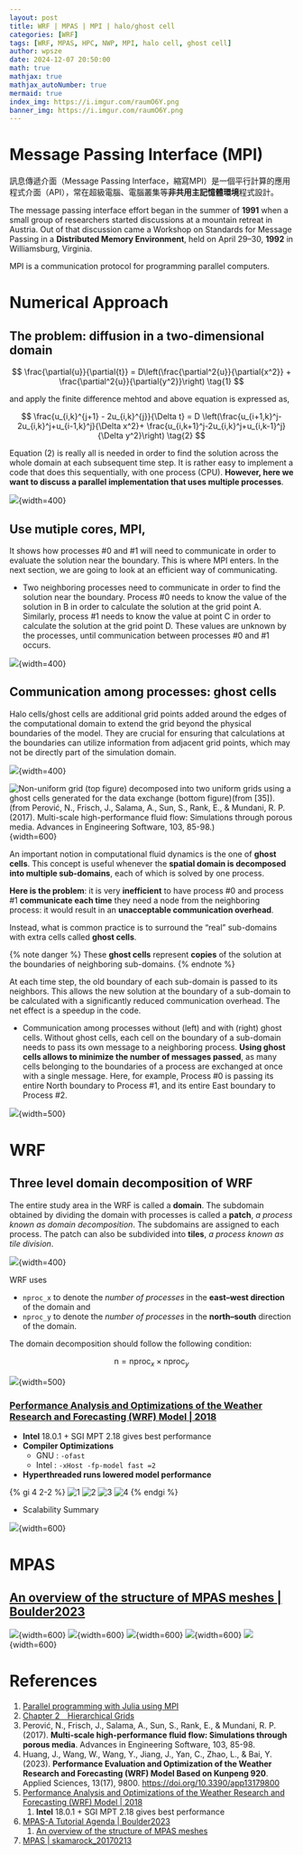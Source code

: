 ```yaml
---
layout: post
title: WRF | MPAS | MPI | halo/ghost cell
categories: [WRF]
tags: [WRF, MPAS, HPC, NWP, MPI, halo cell, ghost cell]
author: wpsze
date: 2024-12-07 20:50:00
math: true
mathjax: true
mathjax_autoNumber: true
mermaid: true
index_img: https://i.imgur.com/raumO6Y.png
banner_img: https://i.imgur.com/raumO6Y.png
---
```


# Message Passing Interface (MPI)

訊息傳遞介面（Message Passing Interface，縮寫MPI）是一個平行計算的應用程式介面（API），常在超級電腦、電腦叢集等**非共用主記憶體環境**程式設計。

The message passing interface effort began in the summer of **1991** when a small group of researchers started discussions at a mountain retreat in Austria. Out of that discussion came a Workshop on Standards for Message Passing in a **Distributed Memory Environment**, held on April 29–30, **1992** in Williamsburg, Virginia.

MPI is a communication protocol for programming parallel computers. 

# Numerical Approach

## The problem: diffusion in a two-dimensional domain

$$
\frac{\partial{u}}{\partial{t}} = D\left(\frac{\partial^2{u}}{\partial{x^2}} + \frac{\partial^2{u}}{\partial{y^2}}\right) 
\tag{1}
$$

and apply the finite difference mehtod and above equation is expressed as,

$$ 
\frac{u_{i,k}^{j+1} - 2u_{i,k}^{j}}{\Delta t} = D \left(\frac{u_{i+1,k}^j-2u_{i,k}^j+u_{i-1,k}^j}{\Delta x^2}+ \frac{u_{i,k+1}^j-2u_{i,k}^j+u_{i,k-1}^j}{\Delta y^2}\right)
\tag{2}
$$

Equation (2) is really all is needed in order to find the solution across the whole domain at each subsequent time step. It is rather easy to implement a code that does this sequentially, with one process (CPU). **However, here we want to discuss a parallel implementation that uses multiple processes**.

![](https://i.imgur.com/EIfd3nA.png){width=400}

## Use mutiple cores, MPI,

It shows how processes #0 and #1 will need to communicate in order to evaluate the solution near the boundary. This is where MPI enters. In the next section, we are going to look at an efficient way of communicating.

- Two neighboring processes need to communicate in order to find the solution near the boundary. Process #0 needs to know the value of the solution in B in order to calculate the solution at the grid point A. Similarly, process #1 needs to know the value at point C in order to calculate the solution at the grid point D. These values are unknown by the processes, until communication between processes #0 and #1 occurs.

![](https://i.imgur.com/gwauub0.png){width=400}

## Communication among processes: ghost cells

Halo cells/ghost cells are additional grid points added around the edges of the computational domain to extend the grid beyond the physical boundaries of the model. They are crucial for ensuring that calculations at the boundaries can utilize information from adjacent grid points, which may not be directly part of the simulation domain.

![](https://i.imgur.com/5b51gg2.png){width=400}

![Non-uniform grid (top figure) decomposed into two uniform grids using a ghost cells generated for the data exchange (bottom figure)(from [35]). (from Perović, N., Frisch, J., Salama, A., Sun, S., Rank, E., & Mundani, R. P. (2017). Multi-scale high-performance fluid flow: Simulations through porous media. Advances in Engineering Software, 103, 85-98.)](https://i.imgur.com/SLlYNCN.png){width=600}


An important notion in computational fluid dynamics is the one of **ghost cells**. This concept is useful whenever the **spatial domain is decomposed into multiple sub-domains**, each of which is solved by one process.

**Here is the problem**: it is very **inefficient** to have process #0 and process #1 **communicate each time** they need a node from the neighboring process: it would result in an **unacceptable communication overhead**.

Instead, what is common practice is to surround the “real” sub-domains with extra cells called **ghost cells**. 

{% note danger %}
These **ghost cells** represent **copies** of the solution at the boundaries of neighboring sub-domains. 
{% endnote %}

At each time step, the old boundary of each sub-domain is passed to its neighbors. This allows the new solution at the boundary of a sub-domain to be calculated with a significantly reduced communication overhead. The net effect is a speedup in the code.

- Communication among processes without (left) and with (right) ghost cells. Without ghost cells, each cell on the boundary of a sub-domain needs to pass its own message to a neighboring process. **Using ghost cells allows to minimize the number of messages passed**, as many cells belonging to the boundaries of a process are exchanged at once with a single message. Here, for example, Process #0 is passing its entire North boundary to Process #1, and its entire East boundary to Process #2.

![](https://i.imgur.com/pYIM9km.png){width=500}

# WRF

## Three level domain decomposition of WRF

The entire study area in the WRF is called a **domain**. The subdomain obtained by dividing the domain with processes is called a **patch**, *a process known as domain decomposition*. The subdomains are assigned to each process. The patch can also be subdivided into **tiles**, *a process known as tile division*.

![](https://i.imgur.com/XgaxGpW.png){width=400}

WRF uses 

- `nproc_x` to denote the *number of processes* in the **east–west direction** of the domain and 
- `nproc_y` to denote the *number of processes* in the **north–south** direction of the domain. 

The domain decomposition should follow the following condition:

$$
\mbox{n} = \mbox{nproc}_x \times \mbox{nproc}_y
\tag{3}
$$

![](https://i.imgur.com/SqQhBMB.png){width=500}

### [Performance Analysis and Optimizations of the Weather Research and Forecasting (WRF) Model | 2018](https://www.cisl.ucar.edu/sites/default/files/2021-09/Dixit_Patel_Presentation.pdf)
- **Intel** 18.0.1 + SGI MPT 2.18 gives best performance
- **Compiler Optimizations**
  - GNU : `-ofast`
  - Intel : `-xHost -fp-model fast =2`
- **Hyperthreaded runs lowered model performance**

{% gi 4 2-2 %}
![1](https://i.imgur.com/jNWRgGL.png)
![2](https://i.imgur.com/QH6rJCB.png)
![3](https://i.imgur.com/QsOLIMW.png)
![4](https://i.imgur.com/EG86Edj.png)
{% endgi %}

- Scalability Summary

![](https://i.imgur.com/82xzzGC.png){width=600}

# MPAS

## [An overview of the structure of MPAS meshes | Boulder2023](https://www2.mmm.ucar.edu/projects/mpas/tutorial/Boulder2023/lectures/mesh_structure.pdf)

![](https://i.imgur.com/SsGuRLq.png){width=600}
![](https://i.imgur.com/PpBWRMb.png){width=600}
![](https://i.imgur.com/SsaBchP.png){width=600}
![](https://i.imgur.com/raumO6Y.png){width=600}
![](https://i.imgur.com/S6VjTov.png){width=600}


# References

1. [Parallel programming with Julia using MPI](http://www.claudiobellei.com/2018/09/30/julia-mpi/)
2. [Chapter 2 Hierarchical Grids](https://www.iue.tuwien.ac.at/phd/quell/Hierarchical-Grids.html)
3. Perović, N., Frisch, J., Salama, A., Sun, S., Rank, E., & Mundani, R. P. (2017). **Multi-scale high-performance fluid flow: Simulations through porous media**. Advances in Engineering Software, 103, 85-98.
4. Huang, J., Wang, W., Wang, Y., Jiang, J., Yan, C., Zhao, L., & Bai, Y. (2023). **Performance Evaluation and Optimization of the Weather Research and Forecasting (WRF) Model Based on Kunpeng 920**. Applied Sciences, 13(17), 9800. <https://doi.org/10.3390/app13179800>
5. [Performance Analysis and Optimizations of the Weather Research and Forecasting (WRF) Model | 2018](https://www.cisl.ucar.edu/sites/default/files/2021-09/Dixit_Patel_Presentation.pdf)
   1. **Intel** 18.0.1 + SGI MPT 2.18 gives best performance
6. [MPAS-A Tutorial Agenda | Boulder2023](https://www2.mmm.ucar.edu/projects/mpas/tutorial/Boulder2023/agenda.html)
   1. [An overview of the structure of MPAS meshes](https://www2.mmm.ucar.edu/projects/mpas/tutorial/Boulder2023/lectures/mesh_structure.pdf)
7. [MPAS | skamarock_20170213](https://www.tropmet.res.in/introspect/presentation/13feb/skamarock_20170213.pdf)